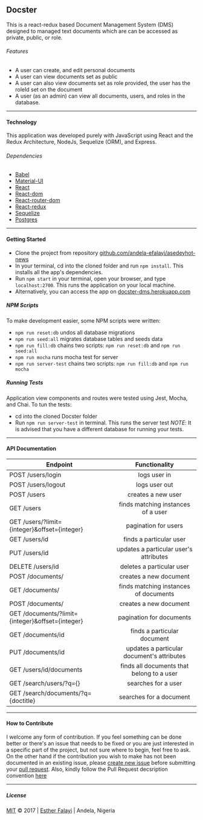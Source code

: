## Docster
This is a react-redux based Document Management System (DMS) designed to managed text documents which 
are can be accessed as private, public, or role.

###### Features
- A user can create, and edit personal documents
- A user can view documents set as public
- A user can also view documents set as role provided, the user has the roleId set on the document
- A user (as an admin) can view all documents, users, and roles in the database.

***
#### Technology
This application was developed purely with JavaScript using React and the Redux 
Architecture, NodeJs, Sequelize (ORM), and Express.

###### Dependencies
- [Babel](https://babeljs.io/)
- [Material-UI](http://www.material-ui.com/#/)
- [React](https://facebook.github.io/react/)
- [React-dom](https://www.npmjs.com/package/react-dom)
- [React-router-dom](https://www.npmjs.com/package/react-router-dom)
- [React-redux](http://redux.js.org/)
- [Sequelize](http://docs.sequelizejs.com/)
- [Postgres](https://www.postgresql.org/docs/9.6/static/tutorial-createdb.html)

***
#### Getting Started
- Clone the project from repository [github.com/andela-efalayi/asedeyhot-news](https://github.com/andela-efalayi/docster)
- In your terminal, cd into the cloned folder and run `npm install`. This installs all the app's dependencies.
- Run `npm start` in your terminal, open your browser, and type `localhost:2700`. This runs the application on your local machine.
- Alternatively, you can access the app on [docster-dms.herokuapp.com](https://docster-dms.herokuapp.com/)

##### NPM Scripts
To make development easier, some NPM scripts were written:
- `npm run reset:db` undos all database migrations
- `npm run seed:all` migrates database tables and seeds data
- `npm run fill:db` chains two scripts: `npm run reset:db` and `npm run seed:all`
- `npm run mocha` runs mocha test for server
- `npm run server-test` chains two scripts: `npm run fill:db` and `npm run mocha`

##### Running Tests
Application view components and routes were tested using Jest, Mocha, and Chai. To tun the tests:
- cd into the cloned Docster folder
- Run `npm run server-test` in terminal. This runs the server test
*NOTE*: It is advised that you have a different database for running your tests.

*** 
#### API Documentation
| Endpoint                                          | Functionality                                   |
| ------------------------------------------------- |:-----------------------------------------------:|
| POST /users/login  | logs user in                 |                                                 |
| POST /users/logout                                | logs user out                                   |
| POST /users                                       | creates a new user                              |
| GET /users                                        | finds matching instances of a user              |
| GET /users/?limit={integer}&offset={integer}      | pagination for users                            |
| GET /users/id                                     | finds a particular user                         |
| PUT /users/id                                     | updates a particular user's attributes          |
| DELETE /users/id                                  | deletes a particular user                       |
| POST /documents/                                  | creates a new document                          |
| GET /documents/                                   | finds matching instances of documents           |
| POST /documents/                                  | creates a new document                          |
| GET /documents/?limit={integer}&offset={integer}  | pagination for documents                        |
| GET /documents/id                                 | finds a particular document                     |
| PUT /documents/id                                 | updates a particular document's attributes      |
| GET /users/id/documents                           | finds all documents that belong to a user       | 
| GET /search/users/?q={}                           | searches for a user                             |
| GET /search/documents/?q={doctitle}               | searches for a document                         |

***
#### How to Contribute
I welcome any form of contribution. If you feel something can be done better or 
there's an issue that needs to be fixed
or you are just interested in a specific part of the project, but not sure where
 to begin, feel free to ask.
On the other hand if the contribution you wish to make has not been documented 
in an existing issue, please [create new issue](https://github.com/andela-efalayi/docster/issues/new) before submitting your [pull request](https://help.github.com/articles/about-pull-requests/).
Also, kindly follow the Pull Request decsription convention [here](https://github.com/andela-efalayi/docster/wiki/Pull-Request-Naming-and-Description-Convention)

***
##### License
[MIT](LICENSE.txt) © 2017 | [Esther Falayi](github.com/andela-efalayi/) | 
Andela, Nigeria
